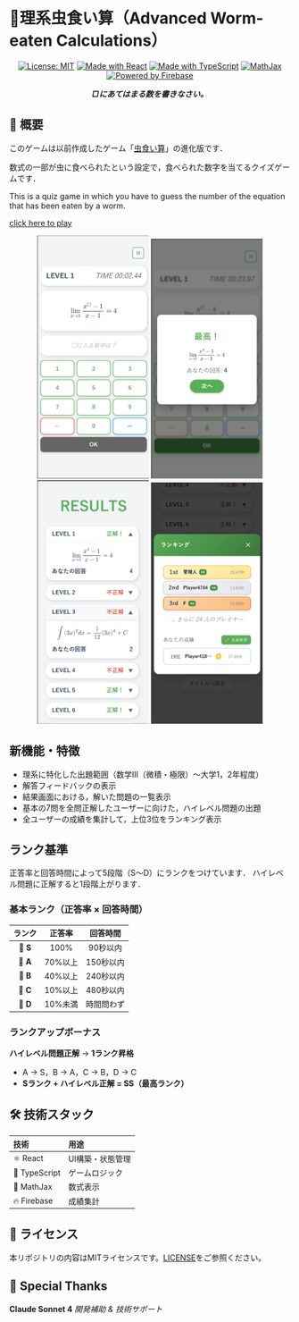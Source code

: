 # 🐛理系虫食い算（Advanced Worm-eaten Calculations）

<div align="center">

[![License: MIT](https://img.shields.io/badge/License-MIT-yellow.svg)](https://opensource.org/licenses/MIT)
[![Made with React](https://img.shields.io/badge/Made%20with-React-blue.svg)](https://reactjs.org/)
[![Made with TypeScript](https://img.shields.io/badge/Made%20with-TypeScript-blue.svg)](https://www.typescriptlang.org/)
[![MathJax](https://img.shields.io/badge/Powered%20by-MathJax-blue.svg)](https://www.mathjax.org)
[![Powered by Firebase](https://img.shields.io/badge/Powered%20by-Firebase-orange.svg)](https://firebase.google.com/)

***□にあてはまる数を書きなさい。***

</div>

## 📖 概要

このゲームは以前作成したゲーム「[虫食い算](https://github.com/k-mysa6505/musikui/)」の進化版です．

数式の一部が虫に食べられたという設定で，食べられた数字を当てるクイズゲームです．

This is a quiz game in which you have to guess the number of the equation that has been eaten by a worm.

[click here to play](https://rikei-musikui.vercel.app)

<div align="center">
  <img src="./src/assets/screenshots/1.png" alt="ゲーム画面" width="200">
  <img src="./src/assets/screenshots/2.png" alt="ゲーム画面" width="200">
  <img src="./src/assets/screenshots/3.png" alt="ゲーム画面" width="200">
  <img src="./src/assets/screenshots/4.png" alt="ゲーム画面" width="200">
</div>

## 新機能・特徴
- 理系に特化した出題範囲（数学Ⅲ（微積・極限）～大学1，2年程度）
- 解答フィードバックの表示
- 結果画面における，解いた問題の一覧表示
- 基本の7問を全問正解したユーザーに向けた，ハイレベル問題の出題
- 全ユーザーの成績を集計して，上位3位をランキング表示

## ランク基準

正答率と回答時間によって5段階（S～D）にランクをつけています．
ハイレベル問題に正解すると1段階上がります．

### 基本ランク（正答率 × 回答時間）
| ランク | 正答率 | 回答時間 |
|:---:|:---:|:---:|
| 🥇 **S** | 100% | 90秒以内 |
| 🥈 **A** | 70%以上 | 150秒以内 |
| 🥉 **B** | 40%以上 | 240秒以内 |
| 🏅 **C** | 10%以上 | 480秒以内 |
| 📝 **D** | 10%未満 | 時間問わず |

### ランクアップボーナス
**ハイレベル問題正解** → **1ランク昇格**
- A → S，B → A，C → B，D → C
- **Sランク + ハイレベル正解 = SS（最高ランク）**

## 🛠 技術スタック

| 技術 | 用途 |
|:--- |:--- |
| ⚛️ React | UI構築・状態管理 |
| 📜 TypeScript | ゲームロジック |
| 📐 MathJax | 数式表示 |
| 🔥 Firebase | 成績集計 |

## 📜 ライセンス

本リポジトリの内容はMITライセンスです。[LICENSE](LICENSE)をご参照ください。

## 🙏 Special Thanks

**Claude Sonnet 4**
*開発補助 & 技術サポート*
